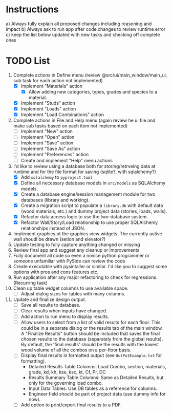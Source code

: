 # Instructions

a) Always fully explain all proposed changes including reasoning and impact
b) Always ask to run app after code changes to review runtime error
c) keep the list below updated with new tasks and checking off complete ones

# TODO List

1.  Complete actions in Define menu (review @src/ui/main_window/main_ui, sub task for each action not implemented)
    - [x] Implement "Materials" action
        - [x] Allow adding new categories, types, grades and species to a material.
    - [x] Implement "Studs" action
    - [x] Implement "Loads" action
    - [x] Implement "Load Combinations" action
2.  Complete actions in File and Help menu (again review he ui file and make sub tasks based on each item not implemented)
    - [ ] Implement "New" action
    - [ ] Implement "Open" action
    - [ ] Implement "Save" action
    - [ ] Implement "Save As" action
    - [ ] Implement "Preferences" action
    - [ ] Create and implement "Help" menu actions
3.  I'd like to review using a database both for storing/retrveing data at runtime and for the file format for saving (sqlite?, with sqlalchemy?)
    - [x] Add `sqlalchemy` to `pyproject.toml`
    - [x] Define all necessary database models in `src/models` as SQLAlchemy models.
    - [x] Create a database engine/session management module for two databases (library and working).
    - [x] Create a migration script to populate a `library.db` with default data (wood materials, etc.) and dummy project data (stories, loads, walls).
    - [x] Refactor data access logic to use the two-database system.
    - [x] Refactor Wall/Story/Load relationship to use proper SQLAlchemy relationships instead of JSON.
4.  Implement graphics ot the graphics view widgets. The currently active wall shoudl be drawn (setion and elevator?)
5.  Update testing to fully capture anything changed or missing
6.  Review final app and suggest any cleanup or improvements
7.  Fully document all code so even a novice python programmer or someone unfamiliar with PySide can review the code
8.  Create executable with pysintaller or similar. I'd like you to suggest some options with pros and cons features etc.
9.  Run application after any major refactoring to check for regressions. (Recurring task)
10. Clean up table widget columns to use available space.
    - [ ] Adjust dialog sizes for tables with many columns.
11. Update and finalize design output.
    - [ ] Save all results to database.
    - [ ] Clear results when inputs have changed.
    - [ ] Add action to run menu to display results.
    - [ ] Allow users to select from a list of valid results for each floor. This could be in a separate dialog or the results tab of the main window. A "Finalize Results" button should be included that saves the final chosen results to the database (separately from the global results). By default, the 'final results' should be the results with the lowest wood volume of all the combos on a per-floor basis.
    - [ ] Display final results in formatted output (see `OutPutExample.txt` for formatting).
        - Detailed Results Table Columns: Load Combo, section, materials, grade, kd, kh, kse, ksc, kt, Cf, Pr, DC
        - Results Summary Table Columns: Same as Detailed Results, but only for the governing load combo.
        - Input Data Tables: Use DB tables as a reference for columns.
        - Engineer field should be part of project data (use dummy info for now).
    - [ ] Add option to print/export final results to a PDF.
